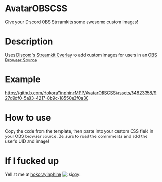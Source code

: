 # AvatarOBSCSS
Give your Discord OBS Streamkits some awesome custom images!
# Description
Uses [Discord's Streamkit Overlay](https://streamkit.discord.com/overlay) to add custom images for users in an [OBS Browser Source](https://obsproject.com/kb/browser-source)
# Example  
https://github.com/HokoraYinphineMPP/AvatarOBSCSS/assets/54823358/927d9df0-5a83-4217-8b9c-18550e3f0a30
# How to use
Copy the code from the template, then paste into your custom CSS field in your OBS browser source.
Be sure to read the commments and add the user's UID and image!
# If I fucked up
Yell at me at [hokorayinphine](https://discord.com/users/221417731776446467 "This should link you to my Discord profile page popup! Hopefully...") ![](https://cdn.discordapp.com/emojis/444982290045599764.webp?size=16&quality=lossless ":siggy:")
